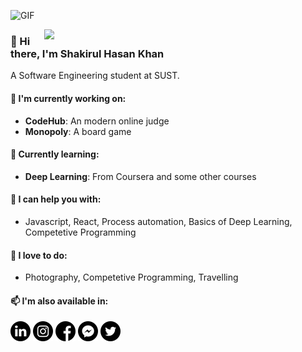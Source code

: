 ![GIF](https://media.giphy.com/media/dyF3a2v1qJTW8gbYfv/source.gif)

[<img align="right" width="450" src="https://github-readme-stats.anuraghazra1.vercel.app/api?username=KhanShaheb34&show_icons=true&title_color=fff&icon_color=79ff97&text_color=9f9f9f&bg_color=151515"/>](https://github.com/KhanShaheb34/)
### 👋 Hi there, I'm Shakirul Hasan Khan
A Software Engineering student at SUST. 

#### 🔭 I'm currently working on:
* __CodeHub__: An modern online judge
* __Monopoly__: A board game

#### 🌱 Currently learning:
* __Deep Learning__: From Coursera and some other courses

#### 💬 I can help you with:
* Javascript, React, Process automation, Basics of Deep Learning, Competetive Programming

#### 📸 I love to do:
* Photography, Competetive Programming, Travelling

#### 📫 I'm also available in:
  [<img alt="LinkedIn" src="https://raw.githubusercontent.com/KhanShaheb34/KhanShaheb34/master//icons/010-linkedin.svg" height="32" width="32" />](https://www.linkedin.com/in/shakirulhasan/)
[<img alt="Instagram" src="https://raw.githubusercontent.com/KhanShaheb34/KhanShaheb34/master//icons/011-instagram.svg" height="32" width="32" />](https://www.instagram.com/_khanshaheb/)
[<img alt="Facebook" src="https://raw.githubusercontent.com/KhanShaheb34/KhanShaheb34/master//icons/001-facebook.svg" height="32" width="32" />](https://facebook.com/khanshaheb34)
[<img alt="Messenger" src="https://raw.githubusercontent.com/KhanShaheb34/KhanShaheb34/master//icons/012-messenger.svg" height="32" width="32" />](https://m.me/khanshaheb34)
[<img alt="Twitter" src="https://raw.githubusercontent.com/KhanShaheb34/KhanShaheb34/master//icons/013-twitter.svg" height="32" width="32" />](https://twitter.com/khanshaheb34)
